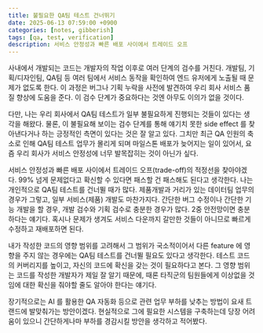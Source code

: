 ```yaml
---
title: 불필요한 QA팀 테스트 건너뛰기
date: 2025-06-13 07:59:00 +0900
categories: [notes, gibberish]
tags: [qa, test, verification]
description: 서비스 안정성과 빠른 배포 사이에서 트레이드 오프
---
```


사내에서 개발되는 코드는 개발자의 작업 이후로 여러 단계의 검수를 거친다. 개발팀, 기획/디자인팀, QA팀 등 여러 팀에서 서비스 동작을 확인하여 엔드 유저에게 노출될 때 문제가 없도록 한다. 이 과정은 버그나 기획 누락을 사전에 발견하여 우리 회사 서비스 품질 향상에 도움을 준다. 이 검수 단계가 중요하다는 것엔 아무도 이의가 없을 것이다.

다만, 나는 우리 회사에서 QA팀 테스트가 일부 불필요하게 진행되는 것들이 있다는 생각을 해왔다. 물론, 이 불필요해 보이는 검수 단계를 통해 얘기치 못한 side effect 를 찾아낸다거나 하는 긍정적인 측면이 있다는 것은 잘 알고 있다. 그치만 최근 QA 인원의 축소로 인해 QA팀 테스트 업무가 몰리게 되며 마일스톤 배포가 늦어지는 일이 있어서, 요즘 우리 회사가 서비스 안정성에 너무 발목잡히는 것이 아닌가 싶다.

서비스 안정성과 빠른 배포 사이에서 트레이드 오프(trade-off)의 적정선을 찾아야겠다. 99% 넘게 문제없다고 확신할 수 있다면 패스할 건 패스해도 된다고 생각한다. 나는 개인적으로 QA팀 테스트를 건너뛸 때가 많다. 제품개발과 거리가 있는 데이터팀 업무의 경우가 그렇고, 일부 서비스(제품) 개발도 마찬가지다. 간단한 버그 수정이나 간단한 기능 개발을 할 경우, 개발 검수와 기획 검수로 충분한 경우가 많다. 2중 안전망이면 충분하다는 얘기다. 혹시나 문제가 생겨도 서비스 다운까지 갈만한 것들이 아니므로 빠르게 수정하고 재배포하면 된다.

내가 작성한 코드의 영향 범위를 고려해서 그 범위가 국소적이어서 다른 feature 에 영향을 주지 않는 경우에는 QA팀 테스트를 건너뛸 필요도 있다고 생각한다. 테스트 코드의 커버리지를 높이고, 자신의 코드에 확신을 갖는 것이 필요하다고 본다. 그 영향 범위는 코드를 작성한 개발자가 제일 잘 알기 때문에, 때론 타직군의 팀원들에게 이상없을 것임에 대한 확신을 줘야할 줄도 알아야 한다는 얘기다.

장기적으로는 AI 를 활용한 QA 자동화 등으로 관련 업무 부하를 낮추는 방법이 요새 트랜드에 발맞춰가는 방안이겠다. 현실적으로 그에 필요한 시스템을 구축하는데 당장 어려움이 있으니 간단하게나마 부하를 경감시킬 방안을 생각하고 적어봤다.
